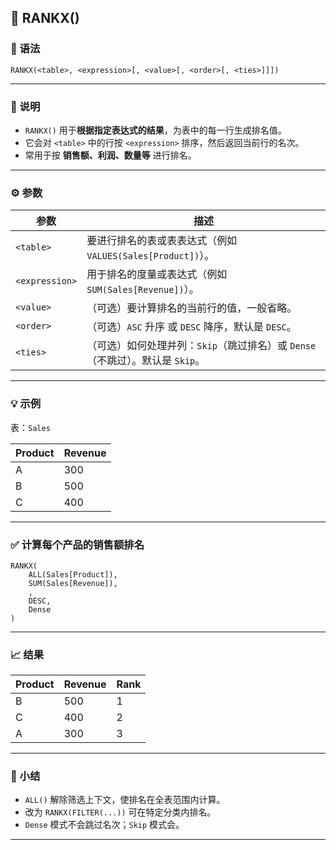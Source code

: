 ## 🧩 RANKX()

### 📘 语法
```DAX
RANKX(<table>, <expression>[, <value>[, <order>[, <ties>]]])
```

---

### 📖 说明
- `RANKX()` 用于**根据指定表达式的结果**，为表中的每一行生成排名值。  
- 它会对 `<table>` 中的行按 `<expression>` 排序，然后返回当前行的名次。  
- 常用于按 **销售额、利润、数量等** 进行排名。

---

### ⚙️ 参数
| 参数 | 描述 |
| ---- | ---- |
| `<table>` | 要进行排名的表或表表达式（例如 `VALUES(Sales[Product])`）。 |
| `<expression>` | 用于排名的度量或表达式（例如 `SUM(Sales[Revenue])`）。 |
| `<value>` | （可选）要计算排名的当前行的值，一般省略。 |
| `<order>` | （可选）`ASC` 升序 或 `DESC` 降序，默认是 `DESC`。 |
| `<ties>` | （可选）如何处理并列：`Skip`（跳过排名）或 `Dense`（不跳过）。默认是 `Skip`。 |

---

### 💡 示例
表：`Sales`

| Product | Revenue |
| -------- | -------- |
| A | 300 |
| B | 500 |
| C | 400 |

---

### ✅ 计算每个产品的销售额排名
```DAX
RANKX(
    ALL(Sales[Product]),
    SUM(Sales[Revenue]),
    ,
    DESC,
    Dense
)
```

---

### 📈 结果
| Product | Revenue | Rank |
| -------- | -------- | ----- |
| B | 500 | 1 |
| C | 400 | 2 |
| A | 300 | 3 |

---

### 🧠 小结
- `ALL()` 解除筛选上下文，使排名在全表范围内计算。  
- 改为 `RANKX(FILTER(...))` 可在特定分类内排名。  
- `Dense` 模式不会跳过名次；`Skip` 模式会。

---

